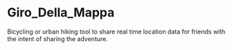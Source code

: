 # Giro_Della_Mappa
Bicycling or urban hiking tool to share real time location data for friends with the intent of sharing the adventure.
